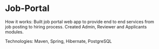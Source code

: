# Job-Portal

How it works:
Built job portal web app to provide end to end services from job posting to hiring process. Created Admin, Reviewer and Applicants modules.

Technologies: Maven, Spring, Hibernate, PostgreSQL
